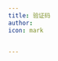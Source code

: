 ```yaml
---
title: 验证码
author: 
icon: mark


---
```

 
<yzm />

<script setup lang="ts">
import yzm from "@yzm";
</script>




